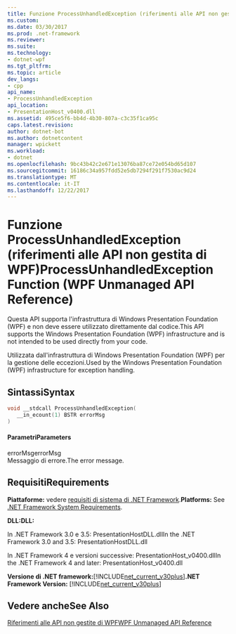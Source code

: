 ```yaml
---
title: Funzione ProcessUnhandledException (riferimenti alle API non gestita di WPF)
ms.custom: 
ms.date: 03/30/2017
ms.prod: .net-framework
ms.reviewer: 
ms.suite: 
ms.technology:
- dotnet-wpf
ms.tgt_pltfrm: 
ms.topic: article
dev_langs:
- cpp
api_name:
- ProcessUnhandledException
api_location:
- PresentationHost_v0400.dll
ms.assetid: 495ce5f6-bb4d-4b30-807a-c3c35f1ca95c
caps.latest.revision: 
author: dotnet-bot
ms.author: dotnetcontent
manager: wpickett
ms.workload:
- dotnet
ms.openlocfilehash: 9bc43b42c2e671e13076ba87ce72e054bd65d107
ms.sourcegitcommit: 16186c34a957fdd52e5db7294f291f7530ac9d24
ms.translationtype: MT
ms.contentlocale: it-IT
ms.lasthandoff: 12/22/2017
---
```

# <a name="processunhandledexception-function-wpf-unmanaged-api-reference"></a><span data-ttu-id="ce247-102">Funzione ProcessUnhandledException (riferimenti alle API non gestita di WPF)</span><span class="sxs-lookup"><span data-stu-id="ce247-102">ProcessUnhandledException Function (WPF Unmanaged API Reference)</span></span>
<span data-ttu-id="ce247-103">Questa API supporta l'infrastruttura di Windows Presentation Foundation (WPF) e non deve essere utilizzato direttamente dal codice.</span><span class="sxs-lookup"><span data-stu-id="ce247-103">This API supports the Windows Presentation Foundation (WPF) infrastructure and is not intended to be used directly from your code.</span></span>  
  
 <span data-ttu-id="ce247-104">Utilizzata dall'infrastruttura di Windows Presentation Foundation (WPF) per la gestione delle eccezioni.</span><span class="sxs-lookup"><span data-stu-id="ce247-104">Used by the Windows Presentation Foundation (WPF) infrastructure for exception handling.</span></span>  
  
## <a name="syntax"></a><span data-ttu-id="ce247-105">Sintassi</span><span class="sxs-lookup"><span data-stu-id="ce247-105">Syntax</span></span>  
  
```cpp  
void __stdcall ProcessUnhandledException(  
   __in_ecount(1) BSTR errorMsg  
)  
```  
  
#### <a name="parameters"></a><span data-ttu-id="ce247-106">Parametri</span><span class="sxs-lookup"><span data-stu-id="ce247-106">Parameters</span></span>  
 <span data-ttu-id="ce247-107">errorMsg</span><span class="sxs-lookup"><span data-stu-id="ce247-107">errorMsg</span></span>  
 <span data-ttu-id="ce247-108">Messaggio di errore.</span><span class="sxs-lookup"><span data-stu-id="ce247-108">The error message.</span></span>  
  
## <a name="requirements"></a><span data-ttu-id="ce247-109">Requisiti</span><span class="sxs-lookup"><span data-stu-id="ce247-109">Requirements</span></span>  
 <span data-ttu-id="ce247-110">**Piattaforme:** vedere [requisiti di sistema di .NET Framework](../../../../docs/framework/get-started/system-requirements.md).</span><span class="sxs-lookup"><span data-stu-id="ce247-110">**Platforms:** See [.NET Framework System Requirements](../../../../docs/framework/get-started/system-requirements.md).</span></span>  
  
 <span data-ttu-id="ce247-111">**DLL:**</span><span class="sxs-lookup"><span data-stu-id="ce247-111">**DLL:**</span></span>  
  
 <span data-ttu-id="ce247-112">In .NET Framework 3.0 e 3.5: PresentationHostDLL.dll</span><span class="sxs-lookup"><span data-stu-id="ce247-112">In the .NET Framework 3.0 and 3.5: PresentationHostDLL.dll</span></span>  
  
 <span data-ttu-id="ce247-113">In .NET Framework 4 e versioni successive: PresentationHost_v0400.dll</span><span class="sxs-lookup"><span data-stu-id="ce247-113">In the .NET Framework 4 and later: PresentationHost_v0400.dll</span></span>  
  
 <span data-ttu-id="ce247-114">**Versione di .NET framework:**[!INCLUDE[net_current_v30plus](../../../../includes/net-current-v30plus-md.md)]</span><span class="sxs-lookup"><span data-stu-id="ce247-114">**.NET Framework Version:** [!INCLUDE[net_current_v30plus](../../../../includes/net-current-v30plus-md.md)]</span></span>  
  
## <a name="see-also"></a><span data-ttu-id="ce247-115">Vedere anche</span><span class="sxs-lookup"><span data-stu-id="ce247-115">See Also</span></span>  
 [<span data-ttu-id="ce247-116">Riferimenti alle API non gestite di WPF</span><span class="sxs-lookup"><span data-stu-id="ce247-116">WPF Unmanaged API Reference</span></span>](../../../../docs/framework/wpf/advanced/wpf-unmanaged-api-reference.md)
